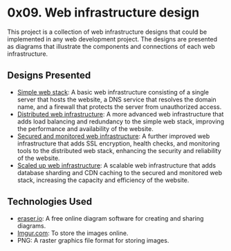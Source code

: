 # 0x09. Web infrastructure design

This project is a collection of web infrastructure designs that could be implemented in any web development project. The designs are presented as diagrams that illustrate the components and connections of each web infrastructure.

## Designs Presented

- [Simple web stack](https://github.com/ahmedmkamal313/alx-system_engineering-devops/blob/master/0x09-web_infrastructure_design/0-simple_web_stack): A basic web infrastructure consisting of a single server that hosts the website, a DNS service that resolves the domain name, and a firewall that protects the server from unauthorized access.
- [Distributed web infrastructure](https://github.com/ahmedmkamal313/alx-system_engineering-devops/blob/master/0x09-web_infrastructure_design/1-distributed_web_infrastructure): A more advanced web infrastructure that adds load balancing and redundancy to the simple web stack, improving the performance and availability of the website.
- [Secured and monitored web infrastructure](https://github.com/ahmedmkamal313/alx-system_engineering-devops/blob/master/0x09-web_infrastructure_design/2-secured_and_monitored_web_infrastructure): A further improved web infrastructure that adds SSL encryption, health checks, and monitoring tools to the distributed web stack, enhancing the security and reliability of the website.
- [Scaled up web infrastructure](https://github.com/ahmedmkamal313/alx-system_engineering-devops/blob/master/0x09-web_infrastructure_design/3-scale_up): A scalable web infrastructure that adds database sharding and CDN caching to the secured and monitored web stack, increasing the capacity and efficiency of the website.

## Technologies Used

- [eraser.io](https://app.eraser.io/): A free online diagram software for creating and sharing diagrams.
- [Imgur.com](https://imgur.com/): To store the images online.
- PNG: A raster graphics file format for storing images.
